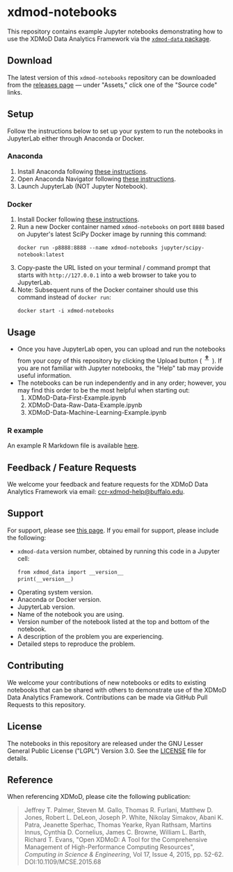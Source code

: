 # xdmod-notebooks
This repository contains example Jupyter notebooks demonstrating how to use the XDMoD Data Analytics Framework via the [`xdmod-data` package](https://pypi.org/project/xdmod-data/).

## Download
The latest version of this `xdmod-notebooks` repository can be downloaded from the [releases page](https://github.com/ubccr/xdmod-notebooks/releases) — under "Assets," click one of the "Source code" links.

## Setup
Follow the instructions below to set up your system to run the notebooks in JupyterLab either through Anaconda or Docker.

### Anaconda
1. Install Anaconda following [these instructions](https://docs.anaconda.com/free/anaconda/install/index.html).
1. Open Anaconda Navigator following [these instructions](https://docs.anaconda.com/free/anaconda/install/verify-install/).
1. Launch JupyterLab (NOT Jupyter Notebook).

### Docker
1. Install Docker following [these instructions](https://docs.docker.com/engine/install/).
1. Run a new Docker container named `xdmod-notebooks` on port `8888` based on Jupyter's latest SciPy Docker image by running this command:
    ```
    docker run -p8888:8888 --name xdmod-notebooks jupyter/scipy-notebook:latest
    ```
1. Copy-paste the URL listed on your terminal / command prompt that starts with `http://127.0.0.1` into a web browser to take you to JupyterLab.
1. Note: Subsequent runs of the Docker container should use this command instead of `docker run`:
    ```
    docker start -i xdmod-notebooks
    ```

## Usage
* Once you have JupyterLab open, you can upload and run the notebooks from your copy of this repository by clicking the Upload button (![Screenshot of upload button](docs/img/jupyter-upload.jpg)). If you are not familiar with Jupyter notebooks, the "Help" tab may provide useful information.
* The notebooks can be run independently and in any order; however, you may find this order to be the most helpful when starting out:
    1. XDMoD-Data-First-Example.ipynb
    1. XDMoD-Data-Raw-Data-Example.ipynb
    1. XDMoD-Data-Machine-Learning-Example.ipynb

### R example
An example R Markdown file is available [here](R).

## Feedback / Feature Requests
We welcome your feedback and feature requests for the XDMoD Data Analytics Framework via email: ccr-xdmod-help@buffalo.edu.

## Support
For support, please see [this page](https://open.xdmod.org/support.html). If you email for support, please include the following:
* `xdmod-data` version number, obtained by running this code in a Jupyter cell:
    ```
    from xdmod_data import __version__
    print(__version__)
    ```
* Operating system version.
* Anaconda or Docker version.
* JupyterLab version.
* Name of the notebook you are using.
* Version number of the notebook listed at the top and bottom of the notebook.
* A description of the problem you are experiencing.
* Detailed steps to reproduce the problem.

## Contributing
We welcome your contributions of new notebooks or edits to existing notebooks that can be shared with others to demonstrate use of the XDMoD Data Analytics Framework. Contributions can be made via GitHub Pull Requests to this repository.

## License
The notebooks in this repository are released under the GNU Lesser General Public License ("LGPL") Version 3.0. See the [LICENSE](LICENSE) file for details.

## Reference
When referencing XDMoD, please cite the following publication:

> Jeffrey T. Palmer, Steven M. Gallo, Thomas R. Furlani, Matthew D. Jones, Robert L. DeLeon, Joseph P. White, Nikolay Simakov, Abani K. Patra, Jeanette Sperhac, Thomas Yearke, Ryan Rathsam, Martins Innus, Cynthia D. Cornelius, James C. Browne, William L. Barth, Richard T. Evans, "Open XDMoD: A Tool for the Comprehensive Management of High-Performance Computing Resources", *Computing in Science & Engineering*, Vol 17, Issue 4, 2015, pp. 52-62. DOI:10.1109/MCSE.2015.68
